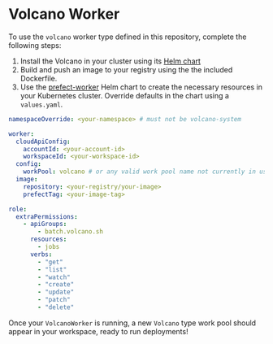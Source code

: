 # Volcano Worker

To use the `volcano` worker type defined in this repository, complete the following steps:

1. Install the Volcano in your cluster using its [Helm chart](https://volcano.sh/en/docs/installation/#install-with-helm)
2. Build and push an image to your registry using the the included Dockerfile.
3. Use the [prefect-worker](https://github.com/PrefectHQ/prefect-helm/tree/main/charts/prefect-worker) Helm chart to create the necessary resources in your Kubernetes cluster. Override defaults in the chart using a `values.yaml`.

```yaml
namespaceOverride: <your-namespace> # must not be volcano-system

worker:
  cloudApiConfig:
    accountId: <your-account-id>
    workspaceId: <your-workspace-id>
  config:
    workPool: volcano # or any valid work pool name not currently in use
  image:
    repository: <your-registry/your-image>
    prefectTag: <your-image-tag>

role:
  extraPermissions:
    - apiGroups:
        - batch.volcano.sh
      resources:
        - jobs
      verbs:
        - "get"
        - "list"
        - "watch"
        - "create"
        - "update"
        - "patch"
        - "delete"
```

Once your `VolcanoWorker` is running, a new `Volcano` type work pool should appear in your workspace, ready to run deployments!
